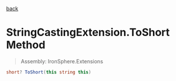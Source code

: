 ﻿

[back](/IronSphere.Extensions/types/StringCastingExtension)

# StringCastingExtension.ToShort Method

> Assembly: IronSphere.Extensions

```csharp
short? ToShort(this string this)
```



 